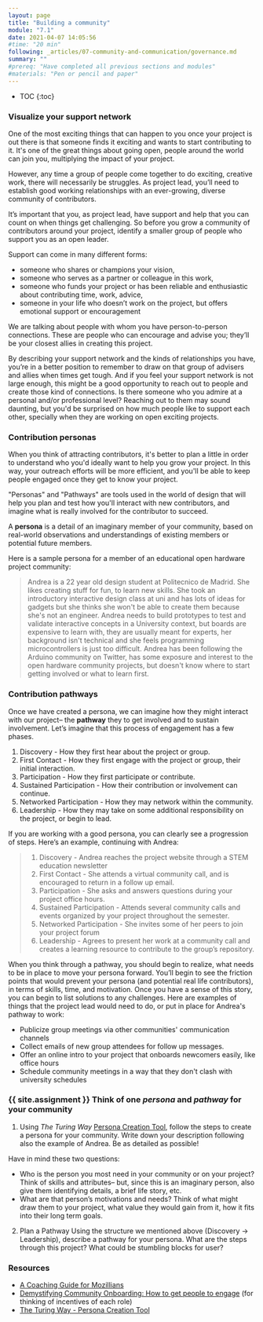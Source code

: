 ```yaml
---
layout: page
title: "Building a community"
module: "7.1"
date: 2021-04-07 14:05:56
#time: "20 min"
following: _articles/07-community-and-communication/governance.md
summary: ""
#prereq: "Have completed all previous sections and modules"
#materials: "Pen or pencil and paper"
---
```

* TOC
{:toc}


### Visualize your support network

One of the most exciting things that can happen to you once your project is out there is that someone finds it exciting and wants to start contributing to it. It's one of the great things about going open, people around the world can join you, multiplying the impact of your project.

However, any time a group of people come together to do exciting, creative work, there will necessarily be struggles. As project lead, you’ll need to establish good working relationships with an ever-growing, diverse community of contributors.

It’s important that you, as project lead, have support and help that you can count on when things get challenging. So before you grow a community of contributors around your project, identify a smaller group of people who support you as an open leader.

Support can come in many different forms:

- someone who shares or champions your vision,
- someone who serves as a partner or colleague in this work,
- someone who funds your project or has been reliable and enthusiastic about contributing time, work, advice,
- someone in your life who doesn’t work on the project, but offers emotional support or encouragement

We are talking about people with whom you have person-to-person connections. These are people who can encourage and advise you; they’ll be your closest allies in creating this project.

By describing your support network and the kinds of relationships you have, you’re in a better position to remember to draw on that group of advisers and allies when times get tough. And if you feel your support network is not large enough, this might be a good opportunity to reach out to people and create those kind of connections. Is there someone who you admire at a personal and/or professional level? Reaching out to them may sound daunting, but you'd be surprised on how much people like to support each other, specially when they are working on open exciting projects.

### Contribution personas

When you think of attracting contributors, it's better to plan a little in order to understand who you'd ideally want to help you grow your project. In this way, your outreach efforts will be more efficient, and you'll be able to keep people engaged once they get to know your project.

"Personas" and "Pathways" are tools used in the world of design that will help you plan and test how you'll interact with new contributors, and imagine what is really involved for the contributor to succeed.

A **persona** is a detail of an imaginary member of your community, based on real-world observations and understandings of existing members or potential future members.

Here is a sample persona for a member of an educational open hardware project community:

>Andrea is a 22 year old design student at Politecnico de Madrid. She likes creating stuff for fun, to learn new skills. She took an introductory interactive design class at uni and has lots of ideas for gadgets but she thinks she won't be able to create them because she's not an engineer. Andrea needs to build prototypes to test and validate interactive concepts in a University context, but boards are expensive to learn with, they are usually meant for experts, her background isn't technical and she feels programming microcontrollers is just too difficult. Andrea has been following the Arduino community on Twitter, has some exposure and interest to the open hardware community projects, but doesn't know where to start getting involved or what to learn first.

<!--suggestion: add a few words about the process of creating personas: ie. how many to start with, reiterate the personas over time etc? -->

### Contribution pathways

Once we have created a persona, we can imagine how they might interact with our project– the **pathway** they to get involved and to sustain involvement. Let’s imagine that this process of engagement has a few phases.

1. Discovery - How they first hear about the project or group.
2. First Contact - How they first engage with the project or group, their initial interaction.
3. Participation - How they first participate or contribute.
4. Sustained Participation - How their contribution or involvement can continue.
5. Networked Participation - How they may network within the community.
6. Leadership - How they may take on some additional responsibility on the project, or begin to lead.

If you are working with a good persona, you can clearly see a progression of steps. Here’s an example, continuing with Andrea:

> 1. Discovery - Andrea reaches the project website through a STEM education newsletter
> 2. First Contact - She attends a virtual community call, and is encouraged to return in a follow up email.
> 3. Participation - She asks and answers questions during your project office hours.
> 4. Sustained Participation - Attends several community calls and events organized by your project throughout the semester.
> 5. Networked Participation - She invites some of her peers to join your project forum
> 6. Leadership - Agrees to present her work at a community call and creates a learning resource to contribute to the group’s repository.

When you think through a pathway, you should begin to realize, what needs to be in place to move your persona forward. You’ll begin to see the friction points that would prevent your persona (and potential real life contributors), in terms of skills, time, and motivation. Once you have a sense of this story, you can begin to list solutions to any challenges. Here are examples of things that the project lead would need to do, or put in place for Andrea's pathway to work:

- Publicize group meetings via other communities' communication channels
- Collect emails of new group attendees for follow up messages.
- Offer an online intro to your project that onboards newcomers easily, like office hours
- Schedule community meetings in a way that they don't clash with university schedules


### {{ site.assignment }} Think of one *persona* and *pathway* for your community

1. Using *The Turing Way* [Persona Creation Tool](https://the-turing-way.netlify.app/project-design/persona/persona-creation.html), follow the steps to create a persona for your community. Write down your description following also the example of Andrea. Be as detailed as possible!

Have in mind these two questions:
- Who is the person you most need in your community or on your project? Think of skills and attributes– but, since this is an imaginary person, also give them identifying details, a brief life story, etc.
- What are that person’s motivations and needs? Think of what might draw them to your project, what value they would gain from it, how it fits into their long term goals.

2. Plan a Pathway Using the structure we mentioned above (Discovery → Leadership), describe a pathway for your persona. What are the steps through this project? What could be stumbling blocks for user?

### Resources
- [A Coaching Guide for Mozillians](https://mozilla.github.io/coaching_training/lessons/feedback.html)
- [Demystifying Community Onboarding: How to get people to engage](https://boldandopen.com/community-onboarding/) (for thinking of incentives of each role)
- [The Turing Way - Persona Creation Tool](https://the-turing-way.netlify.app/project-design/persona/persona-creation.html)
